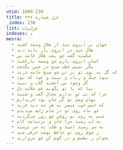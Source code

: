 ```yaml
---
utid: 1000-238
title: غزل شماره ۲۳۸
_index: 238
list: غزلیات
indexes: د
mesra:
  - جهان بر ابروی عید از هلال وسمه کشید
  - هلال عید در ابروی یار باید دید
  - شکسته گشت چو پشت هلال قامت من
  - کمان ابروی یارم چو وسمه بازکشید
  - مگر نسیم خطت صبح در چمن بگذشت
  - که گل به بوی تو بر تن چو صبح جامه درید
  - نبود چنگ و رباب و نبید و عود که بود
  - گل وجود من آغشته گلاب و نبید
  - بیا که با تو بگویم غم ملالت دل
  - چرا که بی تو ندارم مجال گفت و شنید
  - بهای وصل تو گر جان بود خریدارم
  - که جنس خوب مبصر به هر چه دید خرید
  - چو ماه روی تو در شام زلف می‌دیدم
  - شبم به روی تو روشن چو روز می‌گردید
  - به لب رسید مرا جان و برنیامد کام
  - به سر رسید امید و طلب به سر نرسید
  - ز شوق روی تو حافظ نوشت حرفی چند
  - بخوان ز نظمش و در گوش کن چو مروارید
---
```

